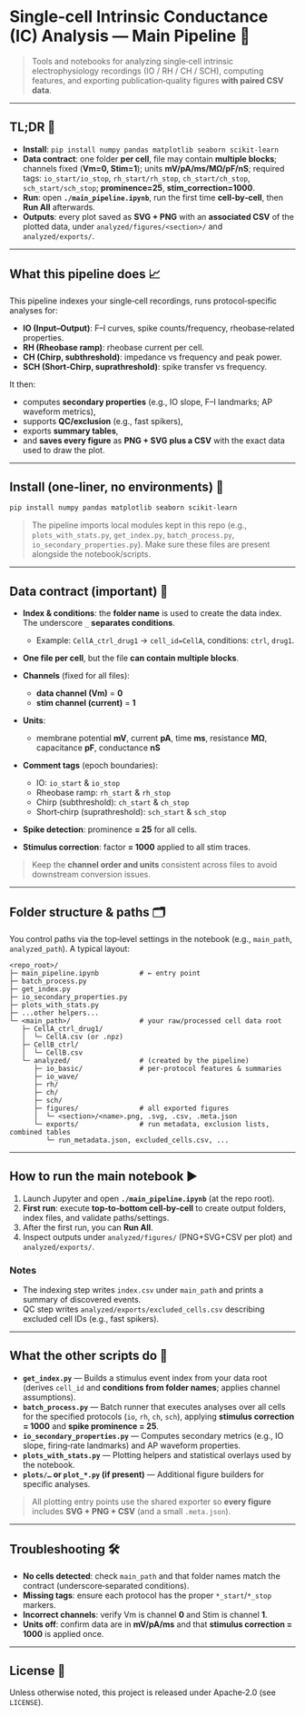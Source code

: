 # Single‑cell Intrinsic Conductance (IC) Analysis — Main Pipeline 🧠

> Tools and notebooks for analyzing single‑cell intrinsic electrophysiology recordings (IO / RH / CH / SCH), computing features, and exporting publication‑quality figures **with paired CSV data**.

---

## TL;DR 🚀

* **Install**: `pip install numpy pandas matplotlib seaborn scikit-learn`
* **Data contract**: one folder **per cell**, file may contain **multiple blocks**; channels fixed (**Vm=0, Stim=1**); units **mV/pA/ms/MΩ/pF/nS**; required tags: `io_start/io_stop`, `rh_start/rh_stop`, `ch_start/ch_stop`, `sch_start/sch_stop`; **prominence=25**, **stim\_correction=1000**.
* **Run**: open **`./main_pipeline.ipynb`**, run the first time **cell‑by‑cell**, then **Run All** afterwards.
* **Outputs**: every plot saved as **SVG + PNG** with an **associated CSV** of the plotted data, under `analyzed/figures/<section>/` and `analyzed/exports/`.

---

## What this pipeline does 📈

This pipeline indexes your single‑cell recordings, runs protocol‑specific analyses for:

* **IO (Input–Output)**: F–I curves, spike counts/frequency, rheobase‑related properties.
* **RH (Rheobase ramp)**: rheobase current per cell.
* **CH (Chirp, subthreshold)**: impedance vs frequency and peak power.
* **SCH (Short‑Chirp, suprathreshold)**: spike transfer vs frequency.

It then:

* computes **secondary properties** (e.g., IO slope, F–I landmarks; AP waveform metrics),
* supports **QC/exclusion** (e.g., fast spikers),
* exports **summary tables**,
* and **saves every figure** as **PNG + SVG** **plus a CSV** with the exact data used to draw the plot.

---

## Install (one‑liner, no environments) 🔧

```bash
pip install numpy pandas matplotlib seaborn scikit-learn
```

> The pipeline imports local modules kept in this repo (e.g., `plots_with_stats.py`, `get_index.py`, `batch_process.py`, `io_secondary_properties.py`). Make sure these files are present alongside the notebook/scripts.

---

## Data contract (important) 🧾

* **Index & conditions**: the **folder name** is used to create the data index. The underscore `_` **separates conditions**.

  * Example: `CellA_ctrl_drug1` → `cell_id=CellA`, conditions: `ctrl`, `drug1`.
* **One file per cell**, but the file **can contain multiple blocks**.
* **Channels** (fixed for all files):

  * **data channel (Vm)** = **0**
  * **stim channel (current)** = **1**
* **Units**:

  * membrane potential **mV**, current **pA**, time **ms**, resistance **MΩ**, capacitance **pF**, conductance **nS**
* **Comment tags** (epoch boundaries):

  * IO: `io_start` & `io_stop`
  * Rheobase ramp: `rh_start` & `rh_stop`
  * Chirp (subthreshold): `ch_start` & `ch_stop`
  * Short‑chirp (suprathreshold): `sch_start` & `sch_stop`
* **Spike detection**: prominence **= 25** for all cells.
* **Stimulus correction**: factor **= 1000** applied to all stim traces.

> Keep the **channel order and units** consistent across files to avoid downstream conversion issues.

---

## Folder structure & paths 🗂️

You control paths via the top‑level settings in the notebook (e.g., `main_path`, `analyzed_path`). A typical layout:

```
<repo_root>/
├─ main_pipeline.ipynb          # ← entry point
├─ batch_process.py
├─ get_index.py
├─ io_secondary_properties.py
├─ plots_with_stats.py
├─ ...other helpers...
└─ <main_path>/                 # your raw/processed cell data root
   ├─ CellA_ctrl_drug1/
   │  └─ CellA.csv (or .npz)
   ├─ CellB_ctrl/
   │  └─ CellB.csv
   └─ analyzed/                 # (created by the pipeline)
      ├─ io_basic/              # per‑protocol features & summaries
      ├─ io_wave/
      ├─ rh/
      ├─ ch/
      ├─ sch/
      ├─ figures/               # all exported figures
      │  └─ <section>/<name>.png, .svg, .csv, .meta.json
      └─ exports/               # run metadata, exclusion lists, combined tables
         └─ run_metadata.json, excluded_cells.csv, ...
```

---

## How to run the main notebook ▶️

1. Launch Jupyter and open **`./main_pipeline.ipynb`** (at the repo root).
2. **First run**: execute **top‑to‑bottom cell‑by‑cell** to create output folders, index files, and validate paths/settings.
3. After the first run, you can **Run All**.
4. Inspect outputs under `analyzed/figures/` (PNG+SVG+CSV per plot) and `analyzed/exports/`.

### Notes

* The indexing step writes `index.csv` under `main_path` and prints a summary of discovered events.
* QC step writes `analyzed/exports/excluded_cells.csv` describing excluded cell IDs (e.g., fast spikers).

---

## What the other scripts do 🧰

* **`get_index.py`** — Builds a stimulus event index from your data root (derives `cell_id` and **conditions from folder names**; applies channel assumptions).
* **`batch_process.py`** — Batch runner that executes analyses over all cells for the specified protocols (`io`, `rh`, `ch`, `sch`), applying **stimulus correction = 1000** and **spike prominence = 25**.
* **`io_secondary_properties.py`** — Computes secondary metrics (e.g., IO slope, firing‑rate landmarks) and AP waveform properties.
* **`plots_with_stats.py`** — Plotting helpers and statistical overlays used by the notebook.
* **`plots/…` or `plot_*.py` (if present)** — Additional figure builders for specific analyses.

> All plotting entry points use the shared exporter so **every figure** includes **SVG + PNG + CSV** (and a small `.meta.json`).

---

## Troubleshooting 🛠️

* **No cells detected**: check `main_path` and that folder names match the contract (underscore‑separated conditions).
* **Missing tags**: ensure each protocol has the proper `*_start`/`*_stop` markers.
* **Incorrect channels**: verify Vm is channel **0** and Stim is channel **1**.
* **Units off**: confirm data are in **mV/pA/ms** and that **stimulus correction = 1000** is applied once.

---

## License 📜

Unless otherwise noted, this project is released under Apache‑2.0 (see `LICENSE`).
